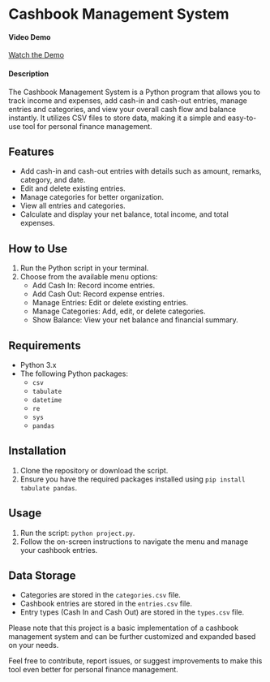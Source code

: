 # Cashbook Management System

#### Video Demo
[Watch the Demo](https://youtu.be/Iye9pf_X6rU)

#### Description
The Cashbook Management System is a Python program that allows you to track income and expenses, add cash-in and cash-out entries, manage entries and categories, and view your overall cash flow and balance instantly. It utilizes CSV files to store data, making it a simple and easy-to-use tool for personal finance management.

## Features
- Add cash-in and cash-out entries with details such as amount, remarks, category, and date.
- Edit and delete existing entries.
- Manage categories for better organization.
- View all entries and categories.
- Calculate and display your net balance, total income, and total expenses.

## How to Use
1. Run the Python script in your terminal.
2. Choose from the available menu options:
   - Add Cash In: Record income entries.
   - Add Cash Out: Record expense entries.
   - Manage Entries: Edit or delete existing entries.
   - Manage Categories: Add, edit, or delete categories.
   - Show Balance: View your net balance and financial summary.

## Requirements
- Python 3.x
- The following Python packages:
  - `csv`
  - `tabulate`
  - `datetime`
  - `re`
  - `sys`
  - `pandas`

## Installation
1. Clone the repository or download the script.
2. Ensure you have the required packages installed using `pip install tabulate pandas`.

## Usage
1. Run the script: `python project.py`.
2. Follow the on-screen instructions to navigate the menu and manage your cashbook entries.

## Data Storage
- Categories are stored in the `categories.csv` file.
- Cashbook entries are stored in the `entries.csv` file.
- Entry types (Cash In and Cash Out) are stored in the `types.csv` file.

Please note that this project is a basic implementation of a cashbook management system and can be further customized and expanded based on your needs.

Feel free to contribute, report issues, or suggest improvements to make this tool even better for personal finance management.
